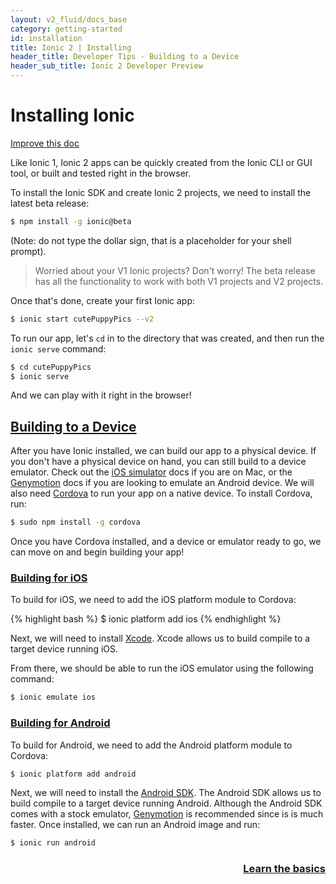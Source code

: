 ```yaml
---
layout: v2_fluid/docs_base
category: getting-started
id: installation
title: Ionic 2 | Installing
header_title: Developer Tips - Building to a Device
header_sub_title: Ionic 2 Developer Preview
---
```


# Installing Ionic

<a class="improve-v2-docs" href='https://github.com/driftyco/ionic-site/edit/ionic2/docs/v2/guide/index.md'>Improve this doc</a>

Like Ionic 1, Ionic 2 apps can be quickly created from the Ionic CLI or GUI tool, or built and tested right in the browser.

To install the Ionic SDK and create Ionic 2 projects, we need to install the latest beta release:

```bash
$ npm install -g ionic@beta
```

(Note: do not type the dollar sign, that is a placeholder for your shell prompt).

> Worried about your V1 Ionic projects? Don't worry! The beta release has all the functionality to work with both V1 projects and V2 projects.

Once that's done, create your first Ionic app:

```bash
$ ionic start cutePuppyPics --v2
```

To run our app, let's `cd` in to the directory that was created, and then run the `ionic serve` command:

```bash
$ cd cutePuppyPics
$ ionic serve
```

And we can play with it right in the browser!


## [Building to a Device](#building-to-a-device)
After you have Ionic installed, we can build our app to a physical device. If you don't have a physical device on hand, you can still build to a device emulator. Check out the <a href="../../resources/developer-tips/#using-ios-simulator">iOS simulator</a> docs if you are on Mac, or the <a href="../../resources/developer-tips/#using-genymotion">Genymotion</a> docs if you are looking to emulate an Android device. We will also need <a href="../../resources/what-is/#cordova">Cordova</a> to run your app on a native device. To install Cordova, run:

```bash
$ sudo npm install -g cordova
```

Once you have Cordova installed, and a device or emulator ready to go, we can move on and begin building your app!


### [Building for iOS](#building-for-ios)
<p>To build for iOS, we need to add the iOS platform module to Cordova:</p>
{% highlight bash %}
$ ionic platform add ios
{% endhighlight %}

Next, we will need to install <a href="../../resources/what-is/#xcode">Xcode</a>. Xcode allows us to build compile to a target device running iOS.

From there, we should be able to run the iOS emulator using the following command:

```bash
$ ionic emulate ios
```


### [Building for Android](#building-for-android)
To build for Android, we need to add the Android platform module to Cordova:</p>

```bash
$ ionic platform add android
```

Next, we will need to install the <a href="../../resources/what-is/#android-sdk">Android SDK</a>. The Android SDK allows us to build compile to a target device running Android. Although the Android SDK comes with a stock emulator, <a href="../../resources/what-is/#genymotion">Genymotion</a> is recommended since is is much faster. Once installed, we can run an Android image and run:

```bash
$ ionic run android
```

<h3 style="text-align:right;">
 <a href="/docs/v2/getting-started/tutorial" role="button">
    Learn the basics
  </a>
</h3>

